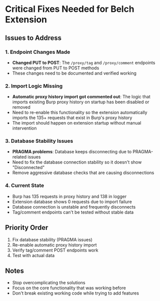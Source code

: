 # Critical Fixes Needed for Belch Extension

## Issues to Address

### 1. Endpoint Changes Made
- **Changed PUT to POST**: The `/proxy/tag` and `/proxy/comment` endpoints were changed from PUT to POST methods
- These changes need to be documented and verified working

### 2. Import Logic Missing
- **Automatic proxy history import got commented out**: The logic that imports existing Burp proxy history on startup has been disabled or removed
- Need to re-enable this functionality so the extension automatically imports the 135+ requests that exist in Burp's proxy history
- The import should happen on extension startup without manual intervention

### 3. Database Stability Issues
- **PRAGMA problems**: Database keeps disconnecting due to PRAGMA-related issues
- Need to fix the database connection stability so it doesn't show "Disconnected" 
- Remove aggressive database checks that are causing disconnections

### 4. Current State
- Burp has 135 requests in proxy history and 138 in logger
- Extension database shows 0 requests due to import failure
- Database connection is unstable and frequently disconnects
- Tag/comment endpoints can't be tested without stable data

## Priority Order
1. Fix database stability (PRAGMA issues)
2. Re-enable automatic proxy history import
3. Verify tag/comment POST endpoints work
4. Test with actual data

## Notes
- Stop overcomplicating the solutions
- Focus on the core functionality that was working before
- Don't break existing working code while trying to add features